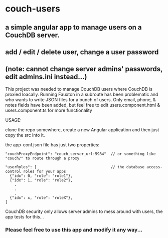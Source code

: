 # couch-users
## a simple angular app to manage users on a CouchDB server.
## add / edit / delete user, change a user password
##    (note: cannot change server admins' passwords, edit admins.ini instead...)

This project was needed to manage CouchDB users where CouchDB is proxied loacally. Running Fauxton in a subroute has been problematic and who wants to write JSON files for a bunch of users. Only email, phone, & notes fields have been added, but feel free to edit users.component.html & users.component.ts for more functionality

USAGE:

  clone the repo somewhere, create a new Angular application and then just copy the src into it.

  the app-conf.json file has just two properties:


    "couchProxyEndpoint": "couch_server_url:5984"  // or something like "couch/" to route through a proxy

    "userRoles": [                                 // the database access-control roles for your apps
      {"idx": 0, "role": "role1"},
      {"idx": 1, "role": "role2"},
        .
        .
        .
      {"idx": x, "role": "roleX"},
    ]

CouchDB security only allows server admins to mess around with users, the app tests for this...

### Please feel free to use this app and modify it any way...
